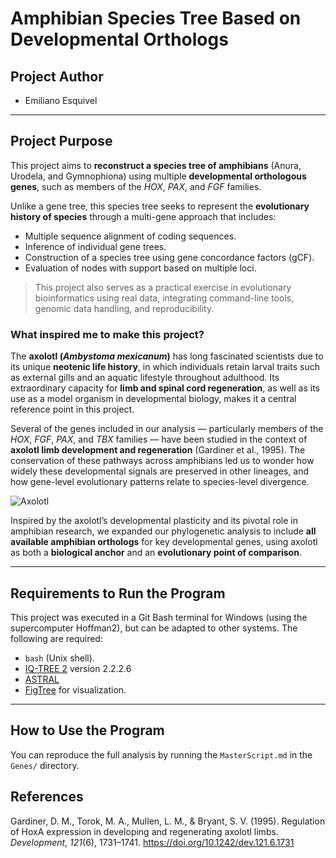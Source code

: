 # Amphibian Species Tree Based on Developmental Orthologs

## Project Author

- Emiliano Esquivel

---

## Project Purpose

This project aims to **reconstruct a species tree of amphibians** (Anura, Urodela, and Gymnophiona) using multiple **developmental orthologous genes**, such as members of the *HOX*, *PAX*, and *FGF* families.

Unlike a gene tree, this species tree seeks to represent the **evolutionary history of species** through a multi-gene approach that includes:

- Multiple sequence alignment of coding sequences. 
- Inference of individual gene trees.
- Construction of a species tree using gene concordance factors (gCF).
- Evaluation of nodes with support based on multiple loci.

> This project also serves as a practical exercise in evolutionary bioinformatics using real data, integrating command-line tools, genomic data handling, and reproducibility.

### What inspired me to make this project?

The **axolotl (*Ambystoma mexicanum*)** has long fascinated scientists due to its unique **neotenic life history**, in which individuals retain larval traits such as external gills and an aquatic lifestyle throughout adulthood. Its extraordinary capacity for **limb and spinal cord regeneration**, as well as its use as a model organism in developmental biology, makes it a central reference point in this project.

Several of the genes included in our analysis — particularly members of the *HOX*, *FGF*, *PAX*, and *TBX* families — have been studied in the context of **axolotl limb development and regeneration** (Gardiner et al., 1995). The conservation of these pathways across amphibians led us to wonder how widely these developmental signals are preserved in other lineages, and how gene-level evolutionary patterns relate to species-level divergence.

![Axolotl](https://upload.wikimedia.org/wikipedia/commons/1/15/Axolotl_ambystoma_mexicanum_anfibio_ASAG.jpg)

Inspired by the axolotl’s developmental plasticity and its pivotal role in amphibian research, we expanded our phylogenetic analysis to include **all available amphibian orthologs** for key developmental genes, using axolotl as both a **biological anchor** and an **evolutionary point of comparison**.

---

## Requirements to Run the Program

This project was executed in a Git Bash terminal for Windows (using the supercomputer Hoffman2), but can be adapted to other systems. The following are required:

- `bash` (Unix shell).
- [IQ-TREE 2](http://www.iqtree.org/) version 2.2.2.6
- [ASTRAL](https://github.com/smirarab/ASTRAL)
- [FigTree](http://tree.bio.ed.ac.uk/software/figtree/) for visualization.

---

## How to Use the Program

You can reproduce the full analysis by running the `MasterScript.md` in the `Genes/` directory.

## References

Gardiner, D. M., Torok, M. A., Mullen, L. M., & Bryant, S. V. (1995). Regulation of HoxA expression in developing and regenerating axolotl limbs. *Development*, *121*(6), 1731–1741. https://doi.org/10.1242/dev.121.6.1731
